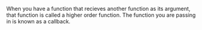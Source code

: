 When you have a function that recieves another function as its argument, that function is called a higher order function.  The function you are passing in is known as a callback.

